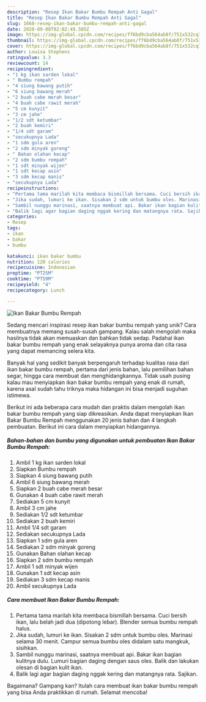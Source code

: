 ```yaml
---
description: "Resep Ikan Bakar Bumbu Rempah Anti Gagal"
title: "Resep Ikan Bakar Bumbu Rempah Anti Gagal"
slug: 1668-resep-ikan-bakar-bumbu-rempah-anti-gagal
date: 2020-09-08T02:02:49.505Z
image: https://img-global.cpcdn.com/recipes/ff6bd9cba564ab8f/751x532cq70/ikan-bakar-bumbu-rempah-foto-resep-utama.jpg
thumbnail: https://img-global.cpcdn.com/recipes/ff6bd9cba564ab8f/751x532cq70/ikan-bakar-bumbu-rempah-foto-resep-utama.jpg
cover: https://img-global.cpcdn.com/recipes/ff6bd9cba564ab8f/751x532cq70/ikan-bakar-bumbu-rempah-foto-resep-utama.jpg
author: Louisa Stephens
ratingvalue: 3.3
reviewcount: 14
recipeingredient:
- "1 kg ikan sarden lokal"
- " Bumbu rempah"
- "4 siung bawang putih"
- "6 siung bawang merah"
- "2 buah cabe merah besar"
- "4 buah cabe rawit merah"
- "5 cm kunyit"
- "3 cm jahe"
- "1/2 sdt ketumbar"
- "2 buah kemiri"
- "1/4 sdt garam"
- "secukupnya Lada"
- "1 sdm gula aren"
- "2 sdm minyak goreng"
- " Bahan olahan kecap"
- "2 sdm bumbu rempah"
- "1 sdt minyak wijen"
- "1 sdt kecap asin"
- "3 sdm kecap manis"
- "secukupnya Lada"
recipeinstructions:
- "Pertama tama marilah kita membaca bismillah bersama. Cuci bersih ikan, lalu belah jadi dua (dipotong lebar). Blender semua bumbu rempah halus."
- "Jika sudah, lumuri ke ikan. Sisakan 2 sdm untuk bumbu oles. Marinasi selama 30 menit. Campur semua bumbu oles didalam satu mangkuk, sisihkan."
- "Sambil nunggu marinasi, saatnya membuat api. Bakar ikan bagian kulitnya dulu. Lumuri bagian daging dengan saus oles. Balik dan lakukan olesan di bagian kulit ikan."
- "Balik lagi agar bagian daging nggak kering dan matangnya rata. Sajikan."
categories:
- Resep
tags:
- ikan
- bakar
- bumbu

katakunci: ikan bakar bumbu 
nutrition: 120 calories
recipecuisine: Indonesian
preptime: "PT25M"
cooktime: "PT59M"
recipeyield: "4"
recipecategory: Lunch

---
```



![Ikan Bakar Bumbu Rempah](https://img-global.cpcdn.com/recipes/ff6bd9cba564ab8f/751x532cq70/ikan-bakar-bumbu-rempah-foto-resep-utama.jpg)

Sedang mencari inspirasi resep ikan bakar bumbu rempah yang unik? Cara membuatnya memang susah-susah gampang. Kalau salah mengolah maka hasilnya tidak akan memuaskan dan bahkan tidak sedap. Padahal ikan bakar bumbu rempah yang enak selayaknya punya aroma dan cita rasa yang dapat memancing selera kita.

Banyak hal yang sedikit banyak berpengaruh terhadap kualitas rasa dari ikan bakar bumbu rempah, pertama dari jenis bahan, lalu pemilihan bahan segar, hingga cara membuat dan menghidangkannya. Tidak usah pusing kalau mau menyiapkan ikan bakar bumbu rempah yang enak di rumah, karena asal sudah tahu triknya maka hidangan ini bisa menjadi suguhan istimewa.




Berikut ini ada beberapa cara mudah dan praktis dalam mengolah ikan bakar bumbu rempah yang siap dikreasikan. Anda dapat menyiapkan Ikan Bakar Bumbu Rempah menggunakan 20 jenis bahan dan 4 langkah pembuatan. Berikut ini cara dalam menyiapkan hidangannya.

<!--inarticleads1-->

##### Bahan-bahan dan bumbu yang digunakan untuk pembuatan Ikan Bakar Bumbu Rempah:

1. Ambil 1 kg ikan sarden lokal
1. Siapkan  Bumbu rempah
1. Siapkan 4 siung bawang putih
1. Ambil 6 siung bawang merah
1. Siapkan 2 buah cabe merah besar
1. Gunakan 4 buah cabe rawit merah
1. Sediakan 5 cm kunyit
1. Ambil 3 cm jahe
1. Sediakan 1/2 sdt ketumbar
1. Sediakan 2 buah kemiri
1. Ambil 1/4 sdt garam
1. Sediakan secukupnya Lada
1. Siapkan 1 sdm gula aren
1. Sediakan 2 sdm minyak goreng
1. Gunakan  Bahan olahan kecap
1. Siapkan 2 sdm bumbu rempah
1. Ambil 1 sdt minyak wijen
1. Gunakan 1 sdt kecap asin
1. Sediakan 3 sdm kecap manis
1. Ambil secukupnya Lada




<!--inarticleads2-->

##### Cara membuat Ikan Bakar Bumbu Rempah:

1. Pertama tama marilah kita membaca bismillah bersama. Cuci bersih ikan, lalu belah jadi dua (dipotong lebar). Blender semua bumbu rempah halus.
1. Jika sudah, lumuri ke ikan. Sisakan 2 sdm untuk bumbu oles. Marinasi selama 30 menit. Campur semua bumbu oles didalam satu mangkuk, sisihkan.
1. Sambil nunggu marinasi, saatnya membuat api. Bakar ikan bagian kulitnya dulu. Lumuri bagian daging dengan saus oles. Balik dan lakukan olesan di bagian kulit ikan.
1. Balik lagi agar bagian daging nggak kering dan matangnya rata. Sajikan.




Bagaimana? Gampang kan? Itulah cara membuat ikan bakar bumbu rempah yang bisa Anda praktikkan di rumah. Selamat mencoba!
